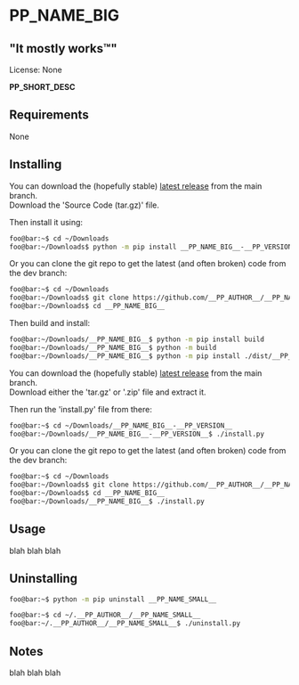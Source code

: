 <!----------------------------------------------------------------------------->
<!-- Project : __PP_NAME_BIG__                                 /          \  -->
<!-- Filename: README.md                                      |     ()     | -->
<!-- Date    : __PP_DATE__                                    |            | -->
<!-- Author  : __PP_AUTHOR__                                  |   \____/   | -->
<!-- License : __PP_LICENSE_NAME__                             \          /  -->
<!----------------------------------------------------------------------------->

# __PP_NAME_BIG__

## "It mostly works™"

<!-- __RM_LICENSE_START__ -->
License: None
<!-- __RM_LICENSE_END__ -->

__PP_SHORT_DESC__

<!-- __RM_SCREENSHOT_START__ -->
<!-- ![Alt text](__PP_SCREENSHOT__) -->
<!-- __RM_SCREENSHOT_END__ -->

## Requirements
<!-- __RM_PY_DEPS_START__ -->
None
<!-- __RM_PY_DEPS_END__ -->

## Installing
<!-- __RM_PKG_START__ -->
You can download the (hopefully stable)
[latest release](https://github.com/__PP_AUTHOR__/__PP_NAME_BIG__/releases/latest)
from the main branch.<br>
Download the 'Source Code (tar.gz)' file.

Then install it using:
```bash
foo@bar:~$ cd ~/Downloads
foo@bar:~/Downloads$ python -m pip install __PP_NAME_BIG__-__PP_VERSION__.tar.gz
```
Or you can clone the git repo to get the latest (and often broken) code from the 
dev branch:
```bash
foo@bar:~$ cd ~/Downloads
foo@bar:~/Downloads$ git clone https://github.com/__PP_AUTHOR__/__PP_NAME_BIG__
foo@bar:~/Downloads$ cd __PP_NAME_BIG__
```
Then build and install:
```bash
foo@bar:~/Downloads/__PP_NAME_BIG__$ python -m pip install build
foo@bar:~/Downloads/__PP_NAME_BIG__$ python -m build
foo@bar:~/Downloads/__PP_NAME_BIG__$ python -m pip install ./dist/__PP_NAME_SMALL__-__PP_VERSION__.tar.gz
```
<!-- __RM_PKG_END__ -->
<!-- __RM_APP_START__ -->
You can download the (hopefully stable)
[latest release](https://github.com/__PP_AUTHOR__/__PP_NAME_BIG__/releases/latest)
from the main branch.<br>
Download either the 'tar.gz' or '.zip' file and extract it.

Then run the 'install.py' file from there:
```bash
foo@bar:~$ cd ~/Downloads/__PP_NAME_BIG__-__PP_VERSION__
foo@bar:~/Downloads/__PP_NAME_BIG__-__PP_VERSION__$ ./install.py
```

Or you can clone the git repo to get the latest (and often broken) code from the
dev branch:
```bash
foo@bar:~$ cd ~/Downloads
foo@bar:~/Downloads$ git clone https://github.com/__PP_AUTHOR__/__PP_NAME_BIG__
foo@bar:~/Downloads$ cd __PP_NAME_BIG__
foo@bar:~/Downloads/__PP_NAME_BIG__$ ./install.py
```
<!-- __RM_APP_END__ -->

## Usage
blah blah blah

## Uninstalling
<!-- __RM_PKG_START__ -->
```bash
foo@bar:~$ python -m pip uninstall __PP_NAME_SMALL__
```
<!-- __RM_PKG_END__ -->
<!-- __RM_APP_START__ -->
```bash
foo@bar:~$ cd ~/.__PP_AUTHOR__/__PP_NAME_SMALL__
foo@bar:~/.__PP_AUTHOR__/__PP_NAME_SMALL__$ ./uninstall.py
```
<!-- __RM_APP_END__ -->

## Notes
blah blah blah

<!-- -) -->
